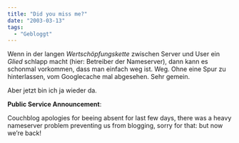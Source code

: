 ```yaml
---
title: "Did you miss me?"
date: "2003-03-13"
tags:
  - "Gebloggt"
---
```


Wenn in der langen _Wertschöpfungskette_ zwischen Server und User ein _Glied_ schlapp macht (hier: Betreiber der Nameserver), dann kann es schonmal vorkommen, dass man einfach weg ist. Weg. Ohne eine Spur zu hinterlassen, vom Googlecache mal abgesehen. Sehr gemein.

Aber jetzt bin ich ja wieder da.

**Public Service Announcement**:

Couchblog apologies for beeing absent for last few days, there was a heavy nameserver problem preventing us from blogging, sorry for that: but now we’re back!

